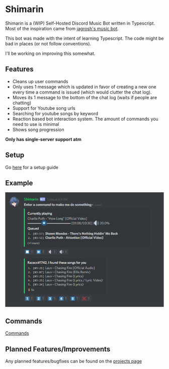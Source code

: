 # Shimarin

Shimarin is a (WIP) Self-Hosted Discord Music Bot written in Typescript.  
Most of the inspiration came from [jagrosh's music bot](https://github.com/jagrosh/MusicBot).  

This bot was made with the intent of learning Typescript. The code might be bad in places (or not follow conventions).  

I'll be working on improving this somewhat.

## Features

- Cleans up user commands
- Only uses 1 message which is updated in favor of creating a new one every time a command is issued (which would clutter the chat log).
- Moves its 1 message to the bottom of the chat log (waits if people are chatting)
- Support for Youtube song urls
- Searching for youtube songs by keyword
- Reaction based bot interaction system. The amount of commands you need to use is minimal
- Shows song progression

**Only has single-server support atm**

## Setup

Go [here](./md/setup-guide.md) for a setup guide

## Example

![](./md/img/shimarin-example.PNG)

## Commands

[Commands](./md/commands.md)

## Planned Features/Improvements

Any planned features/bugfixes can be found on the [projects page](https://github.com/Razacx/Shimarin/projects)
